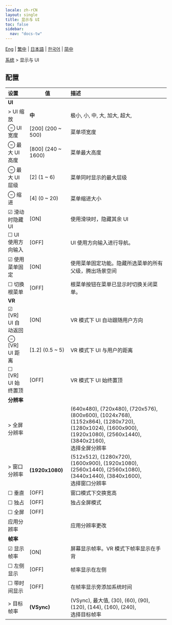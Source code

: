 ```yaml
---
locale: zh-rCN
layout: single
title: 显示与 UI
toc: false
sidebar:
  nav: "docs-tw"
---
```

[Eng](/dancexr/menu/2025.5/system/screen) | [繁中](/tw/dancexr/menu/2025.5/system/screen) | [日本語](/jp/dancexr/menu/2025.5/system/screen) | [한국어](/kr/dancexr/menu/2025.5/system/screen) | [简中](/zh/dancexr/menu/2025.5/system/screen)

[系统](../menu#系统) > 显示与 UI

## 配置

| 设置 | 值 | 描述 |
| :--- | --- | :--- |
|  **UI** || 
| > UI 缩放 | **中** | 极小, 小, 中, 大, 加大, 超大,  |
| ⊖ UI 宽度 | [200] (200 ~ 500) | 菜单项宽度
| ⊖ 最大 UI 高度 | [800] (240 ~ 1600) | 菜单最大高度
| ⊖ 最大 UI 层级 | [2] (1 ~ 6) | 菜单同时显示的最大层级
| ⊖ 缩进 | [4] (0 ~ 20) | 菜单缩进大小
| ☑ 滑动时隐藏 UI | [ON] | 使用滑块时，隐藏其余 UI
| ☐ UI 使用方向输入 | [OFF] | UI 使用方向输入进行导航。
| ☑ 使用菜单固定 | [ON] | 使用菜单固定功能。隐藏所选菜单的所有父级，腾出场景空间
| ☐ 切换根菜单 | [OFF] | 根菜单按钮在菜单已显示时切换关闭菜单。
|  **VR** || 
| ☑ [VR] UI 自动返回 | [ON] | VR 模式下 UI 自动跟随用户方向
| ⊖ [VR] UI 距离 | [1.2] (0.5 ~ 5) | VR 模式下 UI 与用户的距离
| ☐ [VR] UI 始终置顶 | [OFF] | VR 模式下 UI 始终置顶
|  **分辨率** || 
| > 全屏分辨率 |  | (640x480), (720x480), (720x576), (800x600), (1024x768), (1152x864), (1280x720), (1280x1024), (1600x900), (1920x1080), (2560x1440), (3840x2160), <br/>选择全屏分辨率 |
| > 窗口分辨率 | **(1920x1080)** | (512x512), (1280x720), (1600x900), (1920x1080), (2560x1440), (2560x1080), (3440x1440), (3840x1600), <br/>选择窗口分辨率 |
| ☐ 垂直 | [OFF] | 窗口模式下交换宽高
| ☐ 独占 | [OFF] | 独占全屏模式
| ☐ 全屏 | [OFF] | 
|  应用分辨率 || 应用分辨率更改
|  **帧率** || 
| ☑ 显示帧率 | [ON] | 屏幕显示帧率。VR 模式下帧率显示在手背
| ☐ 左侧显示 | [OFF] | 帧率显示在左侧
| ☐ 带时间显示 | [OFF] | 在帧率显示旁添加系统时间
| > 目标帧率 | **(VSync)** | (VSync), 最大值, (30), (60), (90), (120), (144), (160), (240), <br/>选择目标帧率 |
